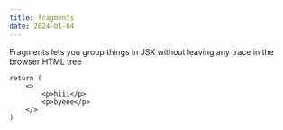 ```yaml
---
title: fragments
date: 2024-01-04
---
```

Fragments lets you group things in JSX without leaving any trace in the browser HTML tree
```JSX
return (
	<>
		<p>hiii</p>
		<p>byeee</p>
	</>
)
```